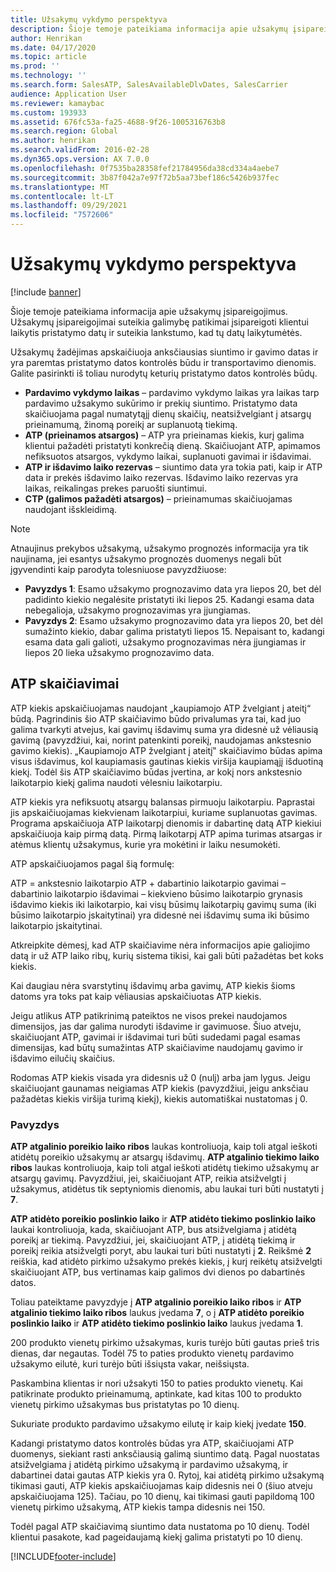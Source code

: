 ```yaml
---
title: Užsakymų vykdymo perspektyva
description: Šioje temoje pateikiama informacija apie užsakymų įsipareigojimus. Užsakymų įsipareigojimai suteikia galimybę patikimai įsipareigoti klientui laikytis pristatymo datų ir suteikia lankstumo, kad tų datų laikytumėtės.
author: Henrikan
ms.date: 04/17/2020
ms.topic: article
ms.prod: ''
ms.technology: ''
ms.search.form: SalesATP, SalesAvailableDlvDates, SalesCarrier
audience: Application User
ms.reviewer: kamaybac
ms.custom: 193933
ms.assetid: 676fc53a-fa25-4688-9f26-1005316763b8
ms.search.region: Global
ms.author: henrikan
ms.search.validFrom: 2016-02-28
ms.dyn365.ops.version: AX 7.0.0
ms.openlocfilehash: 0f7535ba28358fef21784956da38cd334a4aebe7
ms.sourcegitcommit: 3b87f042a7e97f72b5aa73bef186c5426b937fec
ms.translationtype: MT
ms.contentlocale: lt-LT
ms.lasthandoff: 09/29/2021
ms.locfileid: "7572606"
---
```

# <a name="order-promising"></a>Užsakymų vykdymo perspektyva

[!include [banner](../includes/banner.md)]

Šioje temoje pateikiama informacija apie užsakymų įsipareigojimus. Užsakymų įsipareigojimai suteikia galimybę patikimai įsipareigoti klientui laikytis pristatymo datų ir suteikia lankstumo, kad tų datų laikytumėtės.

Užsakymų žadėjimas apskaičiuoja anksčiausias siuntimo ir gavimo datas ir yra paremtas pristatymo datos kontrolės būdu ir transportavimo dienomis. Galite pasirinkti iš toliau nurodytų keturių pristatymo datos kontrolės būdų.

-   **Pardavimo vykdymo laikas** – pardavimo vykdymo laikas yra laikas tarp pardavimo užsakymo sukūrimo ir prekių siuntimo. Pristatymo data skaičiuojama pagal numatytąjį dienų skaičių, neatsižvelgiant į atsargų prieinamumą, žinomą poreikį ar suplanuotą tiekimą.
-   **ATP (prieinamos atsargos)** – ATP yra prieinamas kiekis, kurį galima klientui pažadėti pristatyti konkrečią dieną. Skaičiuojant ATP, apimamos nefiksuotos atsargos, vykdymo laikai, suplanuoti gavimai ir išdavimai.
-   **ATP ir išdavimo laiko rezervas** – siuntimo data yra tokia pati, kaip ir ATP data ir prekės išdavimo laiko rezervas. Išdavimo laiko rezervas yra laikas, reikalingas prekes paruošti siuntimui.
-   **CTP (galimos pažadėti atsargos)** – prieinamumas skaičiuojamas naudojant išskleidimą.

> [!NOTE]
> Atnaujinus prekybos užsakymą, užsakymo prognozės informacija yra tik naujinama, jei esantys užsakymo prognozės duomenys negali būt įgyvendinti kaip parodyta tolesniuose pavyzdžiuose:
> 
> - **Pavyzdys 1**: Esamo užsakymo prognozavimo data yra liepos 20, bet dėl padidinto kiekio negalėsite pristatyti iki liepos 25. Kadangi esama data nebegalioja, užsakymo prognozavimas yra įjungiamas.
> -  **Pavyzdys 2**: Esamo užsakymo prognozavimo data yra liepos 20, bet dėl sumažinto kiekio, dabar galima pristatyti liepos 15. Nepaisant to, kadangi esama data gali galioti, užsakymo prognozavimas nėra įjungiamas ir liepos 20 lieka užsakymo prognozavimo data.

## <a name="atp-calculations"></a>ATP skaičiavimai
ATP kiekis apskaičiuojamas naudojant „kaupiamojo ATP žvelgiant į ateitį“ būdą. Pagrindinis šio ATP skaičiavimo būdo privalumas yra tai, kad juo galima tvarkyti atvejus, kai gavimų išdavimų suma yra didesnė už vėliausią gavimą (pavyzdžiui, kai, norint patenkinti poreikį, naudojamas ankstesnio gavimo kiekis). „Kaupiamojo ATP žvelgiant į ateitį‟ skaičiavimo būdas apima visus išdavimus, kol kaupiamasis gautinas kiekis viršija kaupiamąjį išduotiną kiekį. Todėl šis ATP skaičiavimo būdas įvertina, ar kokį nors ankstesnio laikotarpio kiekį galima naudoti vėlesniu laikotarpiu.  

ATP kiekis yra nefiksuotų atsargų balansas pirmuoju laikotarpiu. Paprastai jis apskaičiuojamas kiekvienam laikotarpiui, kuriame suplanuotas gavimas. Programa apskaičiuoja ATP laikotarpį dienomis ir dabartinę datą ATP kiekiui apskaičiuoja kaip pirmą datą. Pirmą laikotarpį ATP apima turimas atsargas ir atėmus klientų užsakymus, kurie yra mokėtini ir laiku nesumokėti.  

ATP apskaičiuojamos pagal šią formulę:  

ATP = ankstesnio laikotarpio ATP + dabartinio laikotarpio gavimai – dabartinio laikotarpio išdavimai – kiekvieno būsimo laikotarpio grynasis išdavimo kiekis iki laikotarpio, kai visų būsimų laikotarpių gavimų suma (iki būsimo laikotarpio įskaitytinai) yra didesnė nei išdavimų suma iki būsimo laikotarpio įskaitytinai.  

Atkreipkite dėmesį, kad ATP skaičiavime nėra informacijos apie galiojimo datą ir už ATP laiko ribų, kurių sistema tikisi, kai gali būti pažadėtas bet koks kiekis.

Kai daugiau nėra svarstytinų išdavimų arba gavimų, ATP kiekis šioms datoms yra toks pat kaip vėliausias apskaičiuotas ATP kiekis.  

Jeigu atlikus ATP patikrinimą pateiktos ne visos prekei naudojamos dimensijos, jas dar galima nurodyti išdavime ir gavimuose. Šiuo atveju, skaičiuojant ATP, gavimai ir išdavimai turi būti sudedami pagal esamas dimensijas, kad būtų sumažintas ATP skaičiavime naudojamų gavimo ir išdavimo eilučių skaičius.  

Rodomas ATP kiekis visada yra didesnis už 0 (nulį) arba jam lygus. Jeigu skaičiuojant gaunamas neigiamas ATP kiekis (pavyzdžiui, jeigu anksčiau pažadėtas kiekis viršija turimą kiekį), kiekis automatiškai nustatomas į 0.

### <a name="example"></a>Pavyzdys

**ATP atgalinio poreikio laiko ribos** laukas kontroliuoja, kaip toli atgal ieškoti atidėtų poreikio užsakymų ar atsargų išdavimų. **ATP atgalinio tiekimo laiko ribos** laukas kontroliuoja, kaip toli atgal ieškoti atidėtų tiekimo užsakymų ar atsargų gavimų. Pavyzdžiui, jei, skaičiuojant ATP, reikia atsižvelgti į užsakymus, atidėtus tik septyniomis dienomis, abu laukai turi būti nustatyti į **7**.  

**ATP atidėto poreikio poslinkio laiko** ir **ATP atidėto tiekimo poslinkio laiko** laukai kontroliuoja, kada, skaičiuojant ATP, bus atsižvelgiama į atidėtą poreikį ar tiekimą. Pavyzdžiui, jei, skaičiuojant ATP, į atidėtą tiekimą ir poreikį reikia atsižvelgti poryt, abu laukai turi būti nustatyti į **2**. Reikšmė **2** reiškia, kad atidėto pirkimo užsakymo prekės kiekis, į kurį reikėtų atsižvelgti skaičiuojant ATP, bus vertinamas kaip galimos dvi dienos po dabartinės datos.  

Toliau pateiktame pavyzdyje į **ATP atgalinio poreikio laiko ribos** ir **ATP atgalinio tiekimo laiko ribos** laukus įvedama **7**, o į **ATP atidėto poreikio poslinkio laiko** ir **ATP atidėto tiekimo poslinkio laiko** laukus įvedama **1**.  

200 produkto vienetų pirkimo užsakymas, kuris turėjo būti gautas prieš tris dienas, dar negautas. Todėl 75 to paties produkto vienetų pardavimo užsakymo eilutė, kuri turėjo būti išsiųsta vakar, neišsiųsta.  

Paskambina klientas ir nori užsakyti 150 to paties produkto vienetų. Kai patikrinate produkto prieinamumą, aptinkate, kad kitas 100 to produkto vienetų pirkimo užsakymas bus pristatytas po 10 dienų.  

Sukuriate produkto pardavimo užsakymo eilutę ir kaip kiekį įvedate **150**.  

Kadangi pristatymo datos kontrolės būdas yra ATP, skaičiuojami ATP duomenys, siekiant rasti anksčiausią galimą siuntimo datą. Pagal nuostatas atsižvelgiama į atidėtą pirkimo užsakymą ir pardavimo užsakymą, ir dabartinei datai gautas ATP kiekis yra 0. Rytoj, kai atidėtą pirkimo užsakymą tikimasi gauti, ATP kiekis apskaičiuojamas kaip didesnis nei 0 (šiuo atveju apskaičiuojama 125). Tačiau, po 10 dienų, kai tikimasi gauti papildomą 100 vienetų pirkimo užsakymą, ATP kiekis tampa didesnis nei 150.  

Todėl pagal ATP skaičiavimą siuntimo data nustatoma po 10 dienų. Todėl klientui pasakote, kad pageidaujamą kiekį galima pristatyti po 10 dienų.





[!INCLUDE[footer-include](../../includes/footer-banner.md)]
